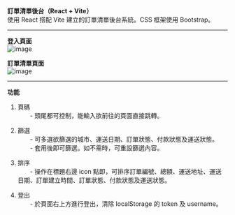 **訂單清單後台（React + Vite）**  
使用 React 搭配 Vite 建立的訂單清單後台系統。CSS 框架使用 Bootstrap。

---

**登入頁面**  
![image](https://github.com/user-attachments/assets/cef0b74b-1d50-49fe-b47a-e9d510076d4d)

**訂單清單頁面**  
![image](https://github.com/user-attachments/assets/136617df-ab54-4a79-8cd0-afa098dcc733)

---

**功能**  

1. 頁碼  
　　- 頭尾都可控制，能輸入欲前往的頁面直接跳轉。  

2. 篩選  
　　- 可多選欲篩選的城市、運送日期、訂單狀態、付款狀態及運送狀態。  
　　- 套用後即可篩選。如不需時，可重設篩選內容。  

3. 排序  
　　- 操作在標題右邊 icon 點即，可排序訂單編號、總額、運送地址、運送日期、訂單建立時間、訂單狀態、付款狀態及運送狀態。  

4. 登出  
　　- 於頁面右上方進行登出，清除 localStorage 的 token 及 username。

